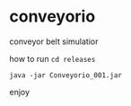 # conveyorio
conveyor belt simulatior

how to run
`cd releases`  

`java -jar Conveyorio_001.jar`  

enjoy
